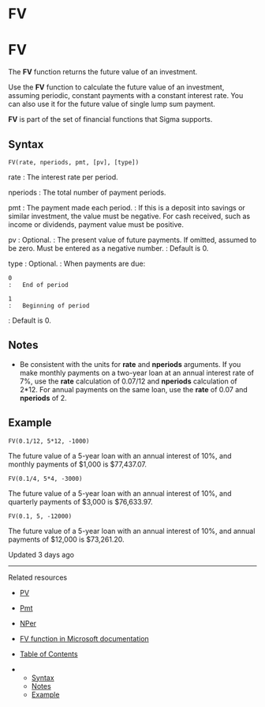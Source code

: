 # FV

# FV

The **FV** function returns the future value of an investment.

Use the **FV** function to calculate the future value of an investment, assuming periodic, constant payments with a constant interest rate. You can also use it for the future value of single lump sum payment.

**FV** is part of the set of financial functions that Sigma supports.

## Syntax

```
FV(rate, nperiods, pmt, [pv], [type])
```

rate
:   The interest rate per period.

nperiods
:   The total number of payment periods.

pmt
:   The payment made each period.
:   If this is a deposit into savings or similar investment, the value must be negative. For cash received, such as income or dividends, payment value must be positive.

pv
:   Optional.
:   The present value of future payments. If omitted, assumed to be zero. Must be entered as a negative number.
:   Default is 0.

type
:   Optional.
:   When payments are due:

    0
    :   End of period

    1
    :   Beginning of period
:   Default is 0.

## Notes

* Be consistent with the units for **rate** and **nperiods** arguments. If you make monthly payments on a two-year loan at an annual interest rate of 7%, use the **rate** calculation of 0.07/12 and **nperiods** calculation of 2\*12. For annual payments on the same loan, use the **rate** of 0.07 and **nperiods** of 2.

## Example

```
FV(0.1/12, 5*12, -1000)
```

The future value of a 5-year loan with an annual interest of 10%, and monthly payments of $1,000 is $77,437.07.

```
FV(0.1/4, 5*4, -3000)
```

The future value of a 5-year loan with an annual interest of 10%, and quarterly payments of $3,000 is $76,633.97.

```
FV(0.1, 5, -12000)
```

The future value of a 5-year loan with an annual interest of 10%, and annual payments of $12,000 is $73,261.20.

Updated 3 days ago

---

Related resources

* [PV](/docs/pv)
* [Pmt](/docs/pmt)
* [NPer](/docs/nper)
* [FV function in Microsoft documentation](https://support.microsoft.com/en-us/office/fv-function-2eef9f44-a084-4c61-bdd8-4fe4bb1b71b3)

* [Table of Contents](#)
* + [Syntax](#syntax)
  + [Notes](#notes)
  + [Example](#example)